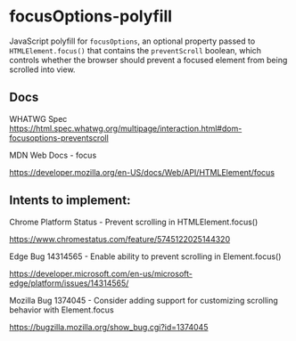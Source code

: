 # focusOptions-polyfill

JavaScript polyfill for `focusOptions`, an optional property passed to `HTMLElement.focus()` that contains the `preventScroll` boolean, which controls whether the browser should prevent a focused element from being scrolled into view.


## Docs

WHATWG Spec
https://html.spec.whatwg.org/multipage/interaction.html#dom-focusoptions-preventscroll

MDN Web Docs - focus

https://developer.mozilla.org/en-US/docs/Web/API/HTMLElement/focus


## Intents to implement:

      
Chrome Platform Status - Prevent scrolling in HTMLElement.focus()

https://www.chromestatus.com/feature/5745122025144320
      
Edge Bug 14314565 - Enable ability to prevent scrolling in Element.focus()

https://developer.microsoft.com/en-us/microsoft-edge/platform/issues/14314565/

Mozilla Bug 1374045 - Consider adding support for customizing scrolling behavior with Element.focus

https://bugzilla.mozilla.org/show_bug.cgi?id=1374045
